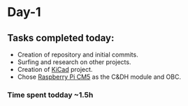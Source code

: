 # Day-1
## Tasks completed today:
- Creation of repository and initial commits.
- Surfing and research on other projects.
- Creation of [KiCad](kicad.org) project.
- Chose [Raspberry Pi CM5](raspberrypi.com/products/compute-module-5/) as the C&DH module and OBC.
### Time spent todday ~1.5h
